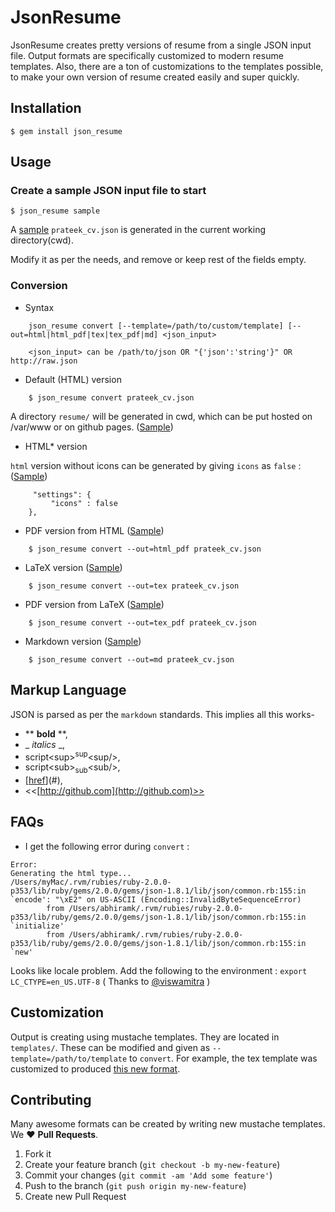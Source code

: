 # JsonResume

JsonResume creates pretty versions of resume from a single JSON input file. Output formats are specifically customized to modern resume templates. Also, there are a ton of customizations to the templates possible, to make your own version of resume created easily and super quickly.

## Installation

    $ gem install json_resume

## Usage

### Create a sample JSON input file to start

    $ json_resume sample
    
A [sample](https://github.com/prat0318/json_resume/blob/master/examples/prateek_cv.json) `prateek_cv.json` is generated in the current working directory(cwd).
    
Modify it as per the needs, and remove or keep rest of the fields empty.
    
### Conversion

* Syntax

```
    json_resume convert [--template=/path/to/custom/template] [--out=html|html_pdf|tex|tex_pdf|md] <json_input>

    <json_input> can be /path/to/json OR "{'json':'string'}" OR http://raw.json
```

* Default (HTML) version

```
    $ json_resume convert prateek_cv.json
```

A directory `resume/` will be generated in cwd, which can be put hosted on /var/www or on github pages. ([Sample](http://prat0318.github.io/index1.html))


* HTML\* version

`html` version without icons can be generated by giving `icons` as `false` : ([Sample](http://prat0318.github.io/index2.html))

```
     "settings": {
         "icons" : false
    },
```

* PDF version from HTML ([Sample](http://prat0318.github.io/public/resume.pdf))

```
    $ json_resume convert --out=html_pdf prateek_cv.json
```

* LaTeX version ([Sample](https://www.writelatex.com/read/zkkbznbkfkgq))

```
    $ json_resume convert --out=tex prateek_cv.json
```

* PDF version from LaTeX ([Sample](https://www.writelatex.com/read/zkkbznbkfkgq))

```
    $ json_resume convert --out=tex_pdf prateek_cv.json
```

* Markdown version ([Sample](https://gist.github.com/prat0318/9c6e36fdcfd6a854f1f9))

```
    $ json_resume convert --out=md prateek_cv.json
```

## Markup Language

JSON is parsed as per the `markdown` standards. This implies all this works-
- \*\* **bold** \*\*, 
- \_ _italics_ \_, 
- script&lt;sup&gt;<sup>sup</sup>&lt;sup/&gt;,
- script&lt;sub&gt;<sub>sub</sub>&lt;sub/&gt;, 
- \[[href](#)\]\(#\), 
- <<[http://github.com](http://github.com)>>

## FAQs

* I get the following error during `convert` :

```
Error:
Generating the html type...
/Users/myMac/.rvm/rubies/ruby-2.0.0-p353/lib/ruby/gems/2.0.0/gems/json-1.8.1/lib/json/common.rb:155:in `encode': "\xE2" on US-ASCII (Encoding::InvalidByteSequenceError)
        from /Users/abhiramk/.rvm/rubies/ruby-2.0.0-p353/lib/ruby/gems/2.0.0/gems/json-1.8.1/lib/json/common.rb:155:in `initialize'
        from /Users/abhiramk/.rvm/rubies/ruby-2.0.0-p353/lib/ruby/gems/2.0.0/gems/json-1.8.1/lib/json/common.rb:155:in `new'
```

Looks like locale problem. Add the following to the environment : `export LC_CTYPE=en_US.UTF-8` ( Thanks to [@viswamitra](https://github.com/viswamitra) )

## Customization

Output is creating using mustache templates. They are located in `templates/`. These can be modified and given as `--template=/path/to/template` to `convert`. For example, the tex template was customized to produced [this new format](https://www.writelatex.com/read/tktqrbmhnyqp).

## Contributing

Many awesome formats can be created by writing new mustache templates. We :heart: **Pull Requests**.

1. Fork it
2. Create your feature branch (`git checkout -b my-new-feature`)
3. Commit your changes (`git commit -am 'Add some feature'`)
4. Push to the branch (`git push origin my-new-feature`)
5. Create new Pull Request
